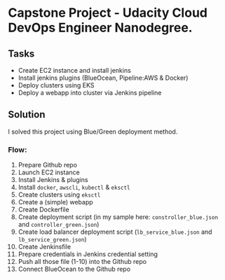 # Capstone Project - Udacity Cloud DevOps Engineer Nanodegree.

## Tasks

- Create EC2 instance and install jenkins
- Install jenkins plugins (BlueOcean, Pipeline:AWS & Docker)
- Deploy clusters using EKS
- Deploy a webapp into cluster via Jenkins pipeline

## Solution

I solved this project using Blue/Green deployment method.

### Flow:

1. Prepare Github repo
2. Launch EC2 instance
3. Install Jenkins & plugins
4. Install `docker`, `awscli`, `kubectl` & `eksctl`
5. Create clusters using `eksctl`
6. Create a (simple) webapp
7. Create Dockerfile
8. Create deployment script (in my sample here: `constroller_blue.json` and `controller_green.json`)
9. Create load balancer deployment script (`lb_service_blue.json` and `lb_service_green.json`)
10. Create Jenkinsfile
11. Prepare credentials in Jenkins credential setting
12. Push all those file (1-10) into the Github repo
13. Connect BlueOcean to the Github repo